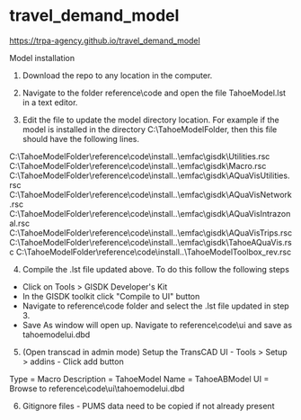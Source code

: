 # travel_demand_model

https://trpa-agency.github.io/travel_demand_model


Model installation

1. Download the repo to any location in the computer.

2. Navigate to the folder reference\code and open the file TahoeModel.lst in a text editor.

3. Edit the file to update the model directory location. For example if the model is installed in the directory C:\TahoeModelFolder, then this file should have the following lines.

C:\TahoeModelFolder\reference\code\install\..\emfac\gisdk\Utilities.rsc 
C:\TahoeModelFolder\reference\code\install\..\emfac\gisdk\Macro.rsc 
C:\TahoeModelFolder\reference\code\install\..\emfac\gisdk\AQuaVisUtilities.rsc 
C:\TahoeModelFolder\reference\code\install\..\emfac\gisdk\AQuaVisNetwork.rsc 
C:\TahoeModelFolder\reference\code\install\..\emfac\gisdk\AQuaVisIntrazonal.rsc 
C:\TahoeModelFolder\reference\code\install\..\emfac\gisdk\AQuaVisTrips.rsc 
C:\TahoeModelFolder\reference\code\install\..\emfac\gisdk\TahoeAQuaVis.rsc 
C:\TahoeModelFolder\reference\code\install\..\TahoeModelToolbox_rev.rsc 

4. Compile the .lst file updated above. To do this follow the following steps

* Click on Tools > GISDK Developer's Kit
* In the GISDK toolkit click "Compile to UI" button
* Navigate to reference\code folder and select the .lst file updated in step 3.
* Save As window will open up. Navigate to reference\code\ui and save as tahoemodelui.dbd

5. (Open transcad in admin mode) Setup the TransCAD UI - Tools > Setup > addins  - Click add button

Type = Macro
Description = TahoeModel
Name = TahoeABModel
UI = Browse to reference\code\ui\tahoemodelui.dbd

6. Gitignore files - PUMS data need to be copied if not already present

